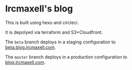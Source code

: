 Ircmaxell's blog
================

This is built using hexo and circleci.

It is depolyed via terraform and S3+Cloudfront.

The `beta` branch deploys in a staging configuration to [beta.blog.ircmaxell.com](https://beta.blog.ircmaxell.com).

The `master` branch deploys in a production configuration to [blog.ircmaxell.com](https://blog.ircmaxell.com).
